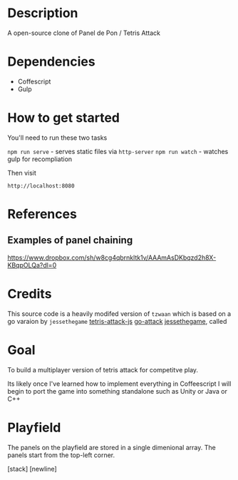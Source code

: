 # Description

A open-source clone of Panel de Pon / Tetris Attack

# Dependencies

* Coffescript
* Gulp


# How to get started

You'll need to run these two tasks

`npm run serve` - serves static files via `http-server`
`npm run watch` - watches gulp for recompliation

Then visit

`http://localhost:8080`


# References

## Examples of panel chaining

https://www.dropbox.com/sh/w8cg4qbrnkltk1v/AAAmAsDKbqzd2h8X-KBqpOLQa?dl=0

# Credits
This source code is a heavily modifed version of `tzwaan`
which is based on a go varaion by `jessethegame`
[tetris-attack-js](https://github.com/tzwaan/tetris-attack-js)
[go-attack](https://github.com/jessethegame/go-attack)
[jessethegame](https://github.com/jessethegame/), called

# Goal

To build a multiplayer version of tetris attack for competitve play.

Its likely once I've learned how to implement everything in Coffeescript
I will begin to port the game into something standalone such as Unity or
Java or C++


# Playfield

The panels on the playfield are stored in a single dimenional array.
The panels start from the top-left corner.


[stack]
[newline]



